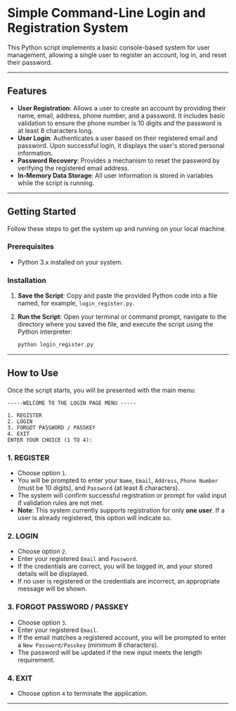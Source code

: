
# Simple Command-Line Login and Registration System

This Python script implements a basic console-based system for user management, allowing a single user to register an account, log in, and reset their password.

-----

## Features

  * **User Registration**: Allows a user to create an account by providing their name, email, address, phone number, and a password. It includes basic validation to ensure the phone number is 10 digits and the password is at least 8 characters long.
  * **User Login**: Authenticates a user based on their registered email and password. Upon successful login, it displays the user's stored personal information.
  * **Password Recovery**: Provides a mechanism to reset the password by verifying the registered email address.
  * **In-Memory Data Storage**: All user information is stored in variables while the script is running.

-----

## Getting Started

Follow these steps to get the system up and running on your local machine.

### Prerequisites

  * Python 3.x installed on your system.

### Installation

1.  **Save the Script**: Copy and paste the provided Python code into a file named, for example, `login_register.py`.

2.  **Run the Script**: Open your terminal or command prompt, navigate to the directory where you saved the file, and execute the script using the Python interpreter:

    ```bash
    python login_register.py
    ```

-----

## How to Use

Once the script starts, you will be presented with the main menu:

```
-----WELCOME TO THE LOGIN PAGE MENU -----

1. REGISTER
2. LOGIN
3. FORGOT PASSWORD / PASSKEY
4. EXIT
ENTER YOUR CHOICE (1 TO 4):
```

### 1\. REGISTER

  * Choose option `1`.
  * You will be prompted to enter your `Name`, `Email`, `Address`, `Phone Number` (must be 10 digits), and `Password` (at least 8 characters).
  * The system will confirm successful registration or prompt for valid input if validation rules are not met.
  * **Note**: This system currently supports registration for only **one user**. If a user is already registered, this option will indicate so.

### 2\. LOGIN

  * Choose option `2`.
  * Enter your registered `Email` and `Password`.
  * If the credentials are correct, you will be logged in, and your stored details will be displayed.
  * If no user is registered or the credentials are incorrect, an appropriate message will be shown.

### 3\. FORGOT PASSWORD / PASSKEY

  * Choose option `3`.
  * Enter your registered `Email`.
  * If the email matches a registered account, you will be prompted to enter a `New Password/Passkey` (minimum 8 characters).
  * The password will be updated if the new input meets the length requirement.

### 4\. EXIT

  * Choose option `4` to terminate the application.

-----
